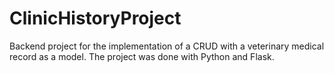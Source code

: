 # ClinicHistoryProject
Backend project for the implementation of a CRUD with a veterinary medical record as a model. The project was done with Python and Flask.
